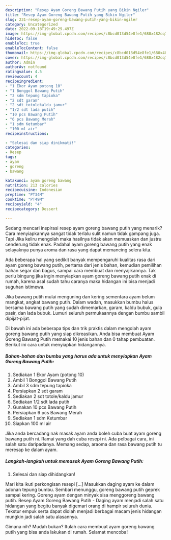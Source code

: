 ```yaml
---
description: "Resep Ayam Goreng Bawang Putih yang Bikin Ngiler"
title: "Resep Ayam Goreng Bawang Putih yang Bikin Ngiler"
slug: 231-resep-ayam-goreng-bawang-putih-yang-bikin-ngiler
category: Uncategorized
date: 2022-09-18T19:49:29.497Z
image: https://img-global.cpcdn.com/recipes/c8bcd013d54e8fe1/680x482cq70/ayam-goreng-bawang-putih-foto-resep-utama.jpg
hideToc: false
enableToc: true
enableTocContent: false
thumbnail: https://img-global.cpcdn.com/recipes/c8bcd013d54e8fe1/680x482cq70/ayam-goreng-bawang-putih-foto-resep-utama.jpg
cover: https://img-global.cpcdn.com/recipes/c8bcd013d54e8fe1/680x482cq70/ayam-goreng-bawang-putih-foto-resep-utama.jpg
author: Admin
authorAv: notfound
ratingvalue: 4.5
reviewcount: 4
recipeingredient:
- "1 Ekor Ayam potong 10"
- "1 Bonggol Bawang Putih"
- "3 sdm tepung tapioka"
- "2 sdt garam"
- "2 sdt totolekaldu jamur"
- "1/2 sdt lada putih"
- "10 pcs Bawang Putih"
- "6 pcs Bawang Merah"
- "1 sdm Ketumbar"
- "100 ml air"
recipeinstructions:

- "Selesai dan siap dinikmati!"
categories:
- Resep
tags:
- ayam
- goreng
- bawang

katakunci: ayam goreng bawang 
nutrition: 213 calories
recipecuisine: Indonesian
preptime: "PT34M"
cooktime: "PT49M"
recipeyield: "4"
recipecategory: Dessert

---
```



Sedang mencari inspirasi resep ayam goreng bawang putih yang menarik? Cara menyiapkannya sangat tidak terlalu sulit namun tidak gampang juga. Tapi Jika keliru mengolah maka hasilnya tidak akan memuaskan dan justru cenderung tidak enak. Padahal ayam goreng bawang putih yang enak selayaknya punya aroma dan rasa yang dapat memancing selera kita.


Ada beberapa hal yang sedikit banyak mempengaruhi kualitas rasa dari ayam goreng bawang putih, pertama dari jenis bahan, kemudian pemilihan bahan segar dan bagus, sampai cara membuat dan menyajikannya. Tak perlu bingung jika ingin menyiapkan ayam goreng bawang putih enak di rumah, karena asal sudah tahu caranya maka hidangan ini bisa menjadi suguhan istimewa.

Jika bawang putih mulai menguning dan kering sementara ayam belum mangkat, angkat bawang putih. Dalam wadah, masukkan bumbu halus bersama bawang putih yang sudah dimemarkan, garam, kaldu bubuk, gula pasir, dan lada bubuk. Lumuri seluruh permukaannya dengan bumbu sambil dipijat-pijat.


Di bawah ini ada beberapa tips dan trik praktis dalam mengolah ayam goreng bawang putih yang siap dikreasikan. Anda bisa membuat Ayam Goreng Bawang Putih memakai 10 jenis bahan dan 0 tahap pembuatan. Berikut ini cara untuk menyiapkan hidangannya.

<!--inarticleads1-->

##### Bahan-bahan dan bumbu yang harus ada untuk menyiapkan Ayam Goreng Bawang Putih:

1. Sediakan 1 Ekor Ayam (potong 10)
1. Ambil 1 Bonggol Bawang Putih
1. Ambil 3 sdm tepung tapioka
1. Persiapkan 2 sdt garam
1. Sediakan 2 sdt totole/kaldu jamur
1. Sediakan 1/2 sdt lada putih
1. Gunakan 10 pcs Bawang Putih
1. Persiapkan 6 pcs Bawang Merah
1. Sediakan 1 sdm Ketumbar
1. Siapkan 100 ml air


Jika anda bercadang nak masak ayam anda boleh cuba buat ayam goreng bawang putih ni. Ramai yang dah cuba resepi ni. Ada pelbagai cara, ini salah satu daripadanya. Memang sedap, araoma dan rasa bawang putih tu meresap ke dalam ayam. 

<!--inarticleads2-->

##### Langkah-langkah untuk memasak Ayam Goreng Bawang Putih:


1. Selesai dan siap dihidangkan!

Mari kita ikuti perkongisan resepi […] Masukkan daging ayam ke dalam adonan tepung bumbu. Sembari menunggu, goreng bawang putih geprek sampai kering. Goreng ayam dengan minyak sisa menggoreng bawang putih. Resep Ayam Goreng Bawang Putih - Daging ayam menjadi salah satu hidangan yang begitu banyak digemari orang di hampir seluruh dunia. Tekstur empuk serta dapat diolah menjadi berbagai macam jenis hidangan mungkin jadi salah satu alasannya. 

Gimana nih? Mudah bukan? Itulah cara membuat ayam goreng bawang putih yang bisa anda lakukan di rumah. Selamat mencoba!
